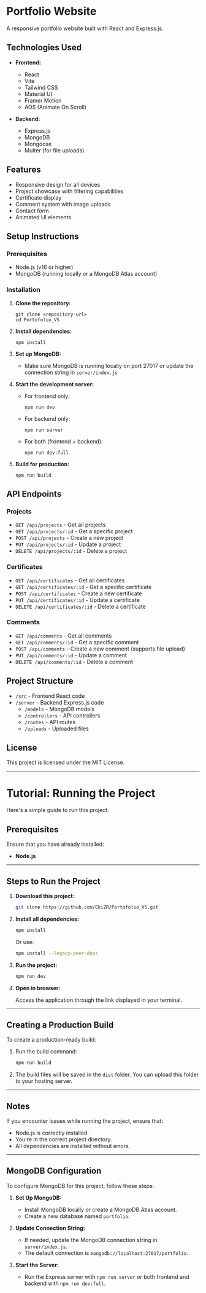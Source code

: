 # Portfolio Website

A responsive portfolio website built with React and Express.js.

## Technologies Used

- **Frontend:**
  - React
  - Vite
  - Tailwind CSS
  - Material UI
  - Framer Motion
  - AOS (Animate On Scroll)

- **Backend:**
  - Express.js
  - MongoDB
  - Mongoose
  - Multer (for file uploads)

## Features

- Responsive design for all devices
- Project showcase with filtering capabilities
- Certificate display
- Comment system with image uploads
- Contact form
- Animated UI elements

## Setup Instructions

### Prerequisites

- Node.js (v16 or higher)
- MongoDB (running locally or a MongoDB Atlas account)

### Installation

1. **Clone the repository:**
   ```
   git clone <repository-url>
   cd Portofolio_V5
   ```

2. **Install dependencies:**
   ```
   npm install
   ```

3. **Set up MongoDB:**
   - Make sure MongoDB is running locally on port 27017 or update the connection string in `server/index.js`

4. **Start the development server:**
   - For frontend only:
     ```
     npm run dev
     ```
   - For backend only:
     ```
     npm run server
     ```
   - For both (frontend + backend):
     ```
     npm run dev:full
     ```

5. **Build for production:**
   ```
   npm run build
   ```

## API Endpoints

### Projects
- `GET /api/projects` - Get all projects
- `GET /api/projects/:id` - Get a specific project
- `POST /api/projects` - Create a new project
- `PUT /api/projects/:id` - Update a project
- `DELETE /api/projects/:id` - Delete a project

### Certificates
- `GET /api/certificates` - Get all certificates
- `GET /api/certificates/:id` - Get a specific certificate
- `POST /api/certificates` - Create a new certificate
- `PUT /api/certificates/:id` - Update a certificate
- `DELETE /api/certificates/:id` - Delete a certificate

### Comments
- `GET /api/comments` - Get all comments
- `GET /api/comments/:id` - Get a specific comment
- `POST /api/comments` - Create a new comment (supports file upload)
- `PUT /api/comments/:id` - Update a comment
- `DELETE /api/comments/:id` - Delete a comment

## Project Structure

- `/src` - Frontend React code
- `/server` - Backend Express.js code
  - `/models` - MongoDB models
  - `/controllers` - API controllers
  - `/routes` - API routes
  - `/uploads` - Uploaded files

## License

This project is licensed under the MIT License.

---

# Tutorial: Running the Project  

Here's a simple guide to run this project.  

## Prerequisites  

Ensure that you have already installed:  
- **Node.js**  

---

## Steps to Run the Project  

1. **Download this project:**  

   ```bash  
   git clone https://github.com/EkiZR/Portofolio_V5.git  
   ```  

2. **Install all dependencies:**  

   ```bash  
   npm install  
   ```  
   Or use:  

   ```bash  
   npm install --legacy-peer-deps  
   ```  

3. **Run the project:**  

   ```bash  
   npm run dev  
   ```  

4. **Open in browser:**  

   Access the application through the link displayed in your terminal.  

---

## Creating a Production Build  

To create a production-ready build:  

1. Run the build command:  

   ```bash  
   npm run build  
   ```  

2. The build files will be saved in the `dist` folder. You can upload this folder to your hosting server.  

---

## Notes  

If you encounter issues while running the project, ensure that:  
- Node.js is correctly installed.  
- You're in the correct project directory.  
- All dependencies are installed without errors.  

---

## MongoDB Configuration

To configure MongoDB for this project, follow these steps:

1. **Set Up MongoDB:**
   - Install MongoDB locally or create a MongoDB Atlas account.
   - Create a new database named `portfolio`.

2. **Update Connection String:**
   - If needed, update the MongoDB connection string in `server/index.js`.
   - The default connection is `mongodb://localhost:27017/portfolio`.

3. **Start the Server:**
   - Run the Express server with `npm run server` or both frontend and backend with `npm run dev:full`.

